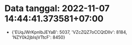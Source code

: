 # Data tanggal: 2022-11-07 14:44:41.373581+07:00

* {'EUqJWrKpnIbJEYaB': 5037, 'VZcZQZ7oCCQtDIlv': 8184, 'NZY0k2jbIsjVTtcF': 8450}
